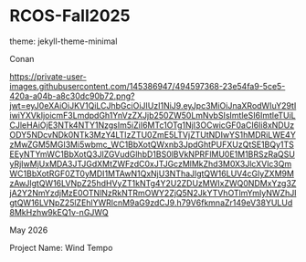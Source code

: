 # RCOS-Fall2025
theme: jekyll-theme-minimal

Conan

https://private-user-images.githubusercontent.com/145386947/494597368-23e54fa9-5ce5-420a-a04b-a8c30dc90b72.png?jwt=eyJ0eXAiOiJKV1QiLCJhbGciOiJIUzI1NiJ9.eyJpc3MiOiJnaXRodWIuY29tIiwiYXVkIjoicmF3LmdpdGh1YnVzZXJjb250ZW50LmNvbSIsImtleSI6ImtleTUiLCJleHAiOjE3NTk4NTY1NzgsIm5iZiI6MTc1OTg1NjI3OCwicGF0aCI6Ii8xNDUzODY5NDcvNDk0NTk3MzY4LTIzZTU0ZmE5LTVjZTUtNDIwYS1hMDRiLWE4YzMwZGM5MGI3Mi5wbmc_WC1BbXotQWxnb3JpdGhtPUFXUzQtSE1BQy1TSEEyNTYmWC1BbXotQ3JlZGVudGlhbD1BS0lBVkNPRFlMU0E1M1BRSzRaQSUyRjIwMjUxMDA3JTJGdXMtZWFzdC0xJTJGczMlMkZhd3M0X3JlcXVlc3QmWC1BbXotRGF0ZT0yMDI1MTAwN1QxNjU3NThaJlgtQW16LUV4cGlyZXM9MzAwJlgtQW16LVNpZ25hdHVyZT1kNTg4Y2U2ZDUzMWIxZWQ0NDMxYzg3ZjA2Y2NmYzdjMzE0OTNlNzRkNTRmOWY2ZjQ5N2JkYTVhOTlmYmIyNWZhJlgtQW16LVNpZ25lZEhlYWRlcnM9aG9zdCJ9.h79V6fkmnaZr149eV38YULUd8MkHzhw9kEQ1v-nGJWQ

May 2026

Project Name: Wind Tempo
